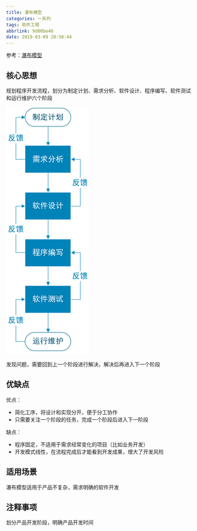 ```yaml
---
title: 瀑布模型
categories: 一系列
tags: 软件工程
abbrlink: 9d00be46
date: 2019-03-09 20:50:44
---
```


参考：[瀑布模型](https://baike.baidu.com/item/%E7%80%91%E5%B8%83%E6%A8%A1%E5%9E%8B/9817778?fr=aladdin)

## 核心思想

规划程序开发流程，划分为制定计划、需求分析、软件设计、程序编写、软件测试和运行维护六个阶段

![](/images/瀑布模型/瀑布模型.PNG)

发现问题，需要回到上一个阶段进行解决，解决后再进入下一个阶段

## 优缺点

优点：

* 简化工序，将设计和实现分开，便于分工协作
* 只需要关注一个阶段的任务，完成一个阶段后进入下一阶段

缺点：

* 程序固定，不适用于需求经常变化的项目（比如业务开发）
* 开发模式线性，在流程完成后才能看到开发成果，增大了开发风险

## 适用场景

瀑布模型适用于产品不复杂，需求明确的软件开发

## 注释事项

划分产品开发阶段，明确产品开发时间